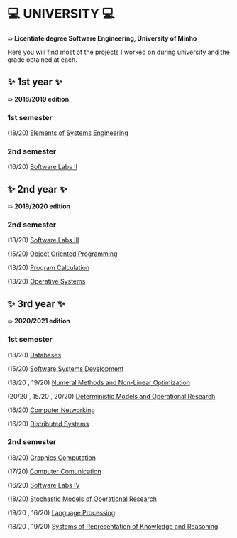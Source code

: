 # :computer: UNIVERSITY :computer:

➯ **Licentiate degree Software Engineering, University of Minho** 

Here you will find most of the projects I worked on during university and the grade obtained at each.


## :sparkles: 1st year :sparkles:
➯ **2018/2019 edition**

### 1st semester
(18/20) [Elements of Systems Engineering](https://github.com/rita-peixoto/uminho-lei/tree/main/1YEAR/1st/EES)

### 2nd semester
(16/20) [Software Labs II](https://github.com/rita-peixoto/uminho-lei/tree/main/1YEAR/2nd/LI2)

## :sparkles: 2nd year :sparkles:
➯ **2019/2020 edition**

### 2nd semester
(18/20) [Software Labs III](https://github.com/rita-peixoto/uminho-lei/tree/main/2YEAR/2nd/LI3)

(15/20) [Object Oriented Programming](https://github.com/rita-peixoto/uminho-lei/tree/main/2YEAR/2nd/POO)

(13/20) [Program Calculation](https://github.com/rita-peixoto/uminho-lei/tree/main/2YEAR/2nd/CP)

(13/20) [Operative Systems](https://github.com/rita-peixoto/uminho-lei/tree/main/2YEAR/2nd/SO)

## :sparkles: 3rd year  :sparkles:
➯ **2020/2021 edition**

### 1st semester 

(18/20) [Databases](https://github.com/rita-peixoto/uminho-lei/tree/main/3YEAR/1st/BD)

(15/20) [Software Systems Development](https://github.com/rita-peixoto/uminho-lei/tree/main/3YEAR/1st/DSS)

(18/20 , 19/20) [Numeral Methods and Non-Linear Optimization](https://github.com/rita-peixoto/uminho-lei/tree/main/3YEAR/1st/MNONL)

(20/20 , 15/20 , 20/20) [Deterministic Models and Operational Research](https://github.com/rita-peixoto/uminho-lei/tree/main/3YEAR/1st/MDIO)

(16/20) [Computer Networking](https://github.com/rita-peixoto/uminho-lei/tree/main/3YEAR/1st/RC)

(16/20) [Distributed Systems](https://github.com/rita-peixoto/uminho-lei/tree/main/3YEAR/1st/SD)


### 2nd semester

(18/20) [Graphics Computation](https://github.com/rita-peixoto/uminho-lei/tree/main/3YEAR/2nd/CG)

(17/20) [Computer Comunication](https://github.com/rita-peixoto/uminho-lei/tree/main/3YEAR/2nd/CC)

(16/20) [Software Labs IV](https://github.com/rita-peixoto/uminho-lei/tree/main/3YEAR/2nd/LI4)

(18/20) [Stochastic Models of Operational Research](https://github.com/rita-peixoto/uminho-lei/tree/main/3YEAR/2nd/MEIO)

(19/20 , 16/20) [Language Processing](https://github.com/rita-peixoto/uminho-lei/tree/main/3YEAR/2nd/PL)

(18/20 , 19/20) [Systems of Representation of Knowledge and Reasoning](https://github.com/rita-peixoto/uminho-lei/tree/main/3YEAR/2nd/SRCR)







